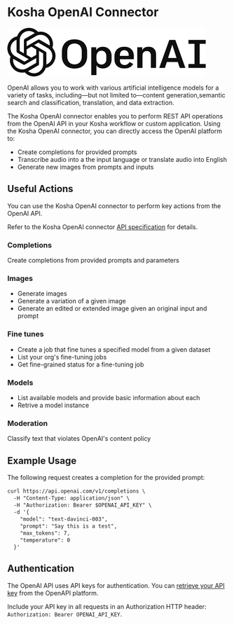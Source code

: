# Kosha OpenAI Connector

![OpenAI](images/openai-logo.png)

OpenAI allows you to work with various artificial intelligence models for a variety of tasks, including—but not limited to—content generation,semantic search and classification, translation, and data extraction.

The Kosha OpenAI connector enables you to perform REST API operations from the OpenAI API in your Kosha workflow or custom application. Using the Kosha OpenAI connector, you can directly access the OpenAI platform to:

* Create completions for provided prompts
* Transcribe audio into a the input language or translate audio into English
* Generate new images from prompts and inputs 

## Useful Actions

You can use the Kosha OpenAI connector to perform key actions from the OpenAI API.

Refer to the Kosha OpenAI connector [API specification](openapi.json) for details.

### Completions

Create completions from provided prompts and parameters

### Images

* Generate images
* Generate a variation of a given image
* Generate an edited or extended image given an original input and prompt

### Fine tunes

* Create a job that fine tunes a specified model from a given dataset
* List your org's fine-tuning jobs
* Get fine-grained status for a fine-tuning job

### Models

* List available models and provide basic information about each
* Retrive a model instance

### Moderation

Classify text that violates OpenAI's content policy

## Example Usage

The following request creates a completion for the provided prompt:

```
curl https://api.openai.com/v1/completions \
  -H "Content-Type: application/json" \
  -H "Authorization: Bearer $OPENAI_API_KEY" \
  -d '{
    "model": "text-davinci-003",
    "prompt": "Say this is a test",
    "max_tokens": 7,
    "temperature": 0
  }'
```
## Authentication

The OpenAI API uses API keys for authentication. You can [retrieve your API key](https://platform.openai.com/account/api-keys) from the OpenAPI platform. 

Include your API key in all requests in an Authorization HTTP header: `Authorization: Bearer OPENAI_API_KEY`.

